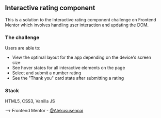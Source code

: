 ## Interactive rating component
This is a solution to the Interactive rating component challenge on Frontend Mentor which involves handling user interaction and updating the DOM.

### The challenge

Users are able to:

- View the optimal layout for the app depending on the device's screen size
- See hover states for all interactive elements on the page
- Select and submit a number rating
- See the "Thank you" card state after submitting a rating

### Stack
HTML5, CSS3, Vanilla JS

--> Frontend Mentor - [@Alekususenpai](https://www.frontendmentor.io/profile/Alekususenpai)
